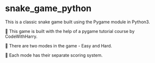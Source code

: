 # snake_game_python
This is a classic snake game built using the Pygame module in Python3.

💾 This game is built with the help of a pygame tutorial course by CodeWithHarry.

💾  There are two modes in the game - Easy and Hard.

💾  Each mode has their separate scoring system.
